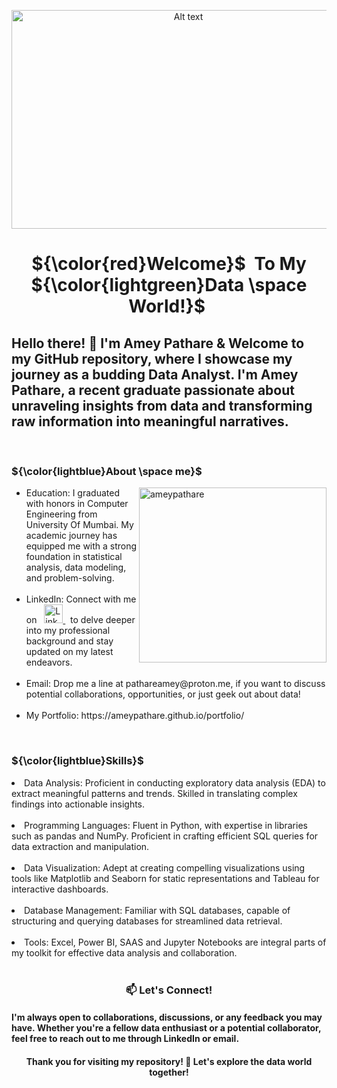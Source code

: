 <html>
<head>
<p align="center">
 <img src="https://github.com/ameypathare/ameypathare/assets/67824245/cb338c06-b6e2-4991-93f2-081004b79559" alt="Alt text" width="550" height="350">
</p>
</head>

<h1 align= "center">${\color{red}Welcome}$&nbsp To My ${\color{lightgreen}Data \space World!}$&nbsp  </h1>




<h2 align= "left"> Hello there! 👋 I'm Amey Pathare & Welcome to my GitHub repository, where I showcase my journey as a budding Data Analyst. I'm Amey Pathare, a recent graduate passionate about unraveling insights from data and transforming raw information into meaningful narratives. </h2> 
<br>




 
<h3 align= "left">  ${\color{lightblue}About \space me}$ </h3>
<img align= "right" src="https://github.com/ameypathare/ameypathare/assets/67824245/5967641c-9e39-4131-80f5-f35bdac8f32e" alt="ameypathare" width = "300" 
height = "280" />
<ul>
  <li>Education: I graduated with honors in Computer Engineering from University Of Mumbai. My academic journey has equipped me with a strong foundation in statistical analysis, data modeling, and problem-solving.</li>
  <br>
  <li>LinkedIn:  Connect with me on &nbsp <a href="https://linkedin.com/in/ameypathare">
  <img src="https://github.com/ameypathare/ameypathare/assets/67824245/8acdd31b-b0a9-4859-83de-dc8478e17daa **width="25" height="30"**") alt="LinkedIn logo">
</a> &nbsp to delve deeper into my professional background and stay updated on my latest endeavors.</li>
  <br>
 <li>Email: Drop me a line at pathareamey@proton.me, if you want to discuss potential collaborations, opportunities, or just geek out about data!</li>
 <br>
 <li>My Portfolio: https://ameypathare.github.io/portfolio/</li>
</ul>

<br>


<h3 align="left"> ${\color{lightblue}Skills}$ </h3>
<unl>
  <li>Data Analysis: Proficient in conducting exploratory data analysis (EDA) to extract meaningful patterns and trends. Skilled in translating complex findings into actionable insights.</li>
  <br>
  <li>Programming Languages: Fluent in Python, with expertise in libraries such as pandas and NumPy. Proficient in crafting efficient SQL queries for data extraction and manipulation.</li>
  <br>
 <li>Data Visualization: Adept at creating compelling visualizations using tools like Matplotlib and Seaborn for static representations and Tableau for interactive dashboards. 
     </li>
  <br>
 <li>Database Management: Familiar with SQL databases, capable of structuring and querying databases for streamlined data retrieval.</li>
 <br>
 <li>Tools: Excel, Power BI, SAAS and Jupyter Notebooks are integral parts of my toolkit for effective data analysis and collaboration.
</li>
</unl>




 
<br>
<h3 align="center">📫 Let's Connect!</h3>
<h4 aligh = center>I'm always open to collaborations, discussions, or any feedback you may have. Whether you're a fellow data enthusiast or a potential collaborator, feel free to reach out to me through LinkedIn or email.</h4>
<h4 align = center>Thank you for visiting my repository! 🌠 Let's explore the data world together!</h4>
                                                        
<br>

